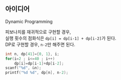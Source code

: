 ## 아이디어
Dynamic Programming

피보나치를 재귀적으로 구현할 경우,  
실행 횟수의 점화식은 `dp[i] = dp[i-1] + dp[i-2]`가 된다.  
DP로 구현할 경우, `n-2`만 해주면 된다.
```c
int n, dp[41]={0, 1}, i;
for(i=2 ; i<=40 ; i++)
	dp[i]=dp[i-1]+dp[i-2];
scanf("%d", &n);
printf("%d %d", dp[n], n-2);
```